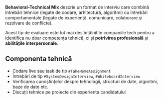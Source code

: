 **Behavioral-Technical Mix** descrie un format de interviu care combină întrebări tehnice (legate de codare, arhitectură, algoritmi) cu întrebări comportamentale (legate de experiență, comunicare, colaborare și rezolvare de conflicte).

Acest tip de evaluare este tot mai des întâlnit în companiile tech pentru a identifica nu doar competența tehnică, ci și **potrivirea profesională** și **abilitățile interpersonale**.

## Componenta tehnică

- Codare live sau task de tip `#TakeHomeAssignment`
- Întrebări de tip `#SystemDesignInterview`, `#WhiteboardInterview`
- Verificarea cunoștințelor despre tehnologii, structuri de date, algoritmi, baze de date etc.
- Discuții tehnice pe proiecte din experiența candidatului
